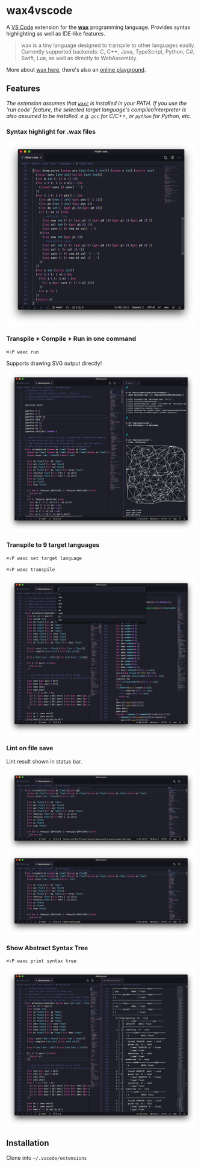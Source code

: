 # wax4vscode

A [VS Code](https://code.visualstudio.com/) extension for the [**wax**](https://github.com/LingDong-/wax) programming language. Provides syntax highlighting as well as IDE-like features.

> wax is a tiny language designed to transpile to other languages easily. Currently supported backends: C, C++, Java, TypeScript, Python, C#, Swift, Lua, as well as directly to WebAssembly.

More about [wax here](https://github.com/LingDong-/wax/blob/main/QUICKSTART.md), there's also an [online playground](https://waxc.netlify.app/).

## Features

*The extension assumes that [`waxc`](https://github.com/LingDong-/wax#compiling-the-compiler) is installed in your PATH. If you use the 'run code' feature, the selected target language's compiler/interpreter is also assumed to be installed. e.g. `gcc` for C/C++, or `python` for Python, etc.*

### Syntax highlight for .wax files

![](screenshots/03.png)

### Transpile + Compile + Run in one command

```
⌘⇧P waxc run
```

Supports drawing SVG output directly!

![](screenshots/00.png)

### Transpile to 9 target languages

```
⌘⇧P waxc set target language
```

```
⌘⇧P waxc transpile
```

![](screenshots/02.png)

### Lint on file save

Lint result shown in status bar.

![](screenshots/04.png)
![](screenshots/05.png)


### Show Abstract Syntax Tree

```
⌘⇧P waxc print syntax tree
```

![](screenshots/01.png)

## Installation

Clone into `~/.vscode/extensions`